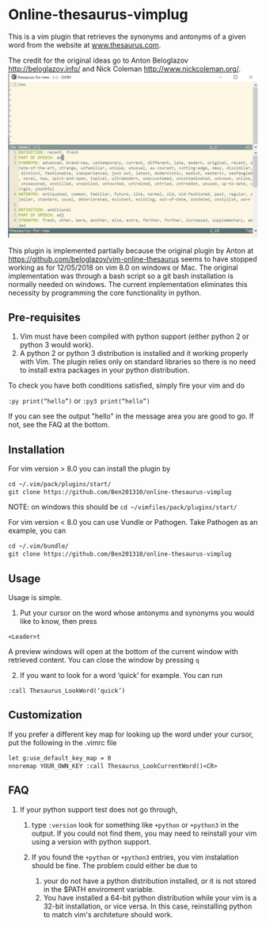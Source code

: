 # Online-thesaurus-vimplug
This is a vim plugin that retrieves the synonyms and antonyms of a given word from the website at www.thesaurus.com. 

The credit for the original ideas go to Anton Beloglazov <http://beloglazov.info/> and Nick Coleman <http://www.nickcoleman.org/>. 
![](./screenshot.png)

This plugin is implemented partially because the original plugin by Anton at
https://github.com/beloglazov/vim-online-thesaurus
seems to have stopped working as for 12/05/2018 on vim 8.0 on windows or Mac. The original implementation was through a bash script so a git bash installation is normally needed on windows. The current implementation eliminates this necessity by programming the core functionality in python. 

## Pre-requisites
1) Vim must have been compiled with python support (either python 2 or python 3 would work). 
2) A python 2 or python 3 distribution is installed and it working properly with Vim. The plugin relies only on standard libraries so there is no need to install extra packages in your python distribution.

To check you have both conditions satisfied, simply fire your vim and do

```:py print(“hello”)``` 
or
```:py3 print(“hello”)```

If you can see the output "hello" in the message area you are good to go. If not, see the FAQ at the bottom.

## Installation 
For vim version > 8.0 you can  install the plugin by
```
cd ~/.vim/pack/plugins/start/
git clone https://github.com/Ben201310/online-thesaurus-vimplug
```
NOTE: on windows this should be ```cd ~/vimfiles/pack/plugins/start/```

For vim version < 8.0 you can use Vundle or Pathogen. Take Pathogen as an example, you can
```
cd ~/.vim/bundle/
git clone https://github.com/Ben201310/online-thesaurus-vimplug
```

## Usage
Usage is simple. 

1) Put your cursor on the word whose antonyms and synonyms you would like to know, then press 
```
<Leader>t
 ```
 A preview windows will open at the bottom of the current window with retrieved content. You can close the window by pressing ```q```


2) If you want to look for a word ‘quick’ for example. You can run 
```
:call Thesaurus_LookWord(‘quick’)
```

## Customization
If you prefer a different key map for looking up the word under your cursor, put the following in the .vimrc file
```
let g:use_default_key_map = 0
nnoremap YOUR_OWN_KEY :call Thesaurus_LookCurrentWord()<CR>
```
  
## FAQ
1. If your python support test does not go through, 
    1. type
    ```:version``` 
    look for something like ```+python``` or ```+python3``` in the output. If you could not find them, you may need to reinstall your vim using a version with python support. 

    2. If you found the ```+python``` or ```+python3``` entries, you vim instalation should be fine. The problem could either be due to 
        1. your do not have a python distribution installed, or it is not stored in the $PATH enviroment variable. 
        2. You have installed a 64-bit python distribution while your vim is a 32-bit installation, or vice versa. In this case, reinstalling python to match vim's architeture should work.


